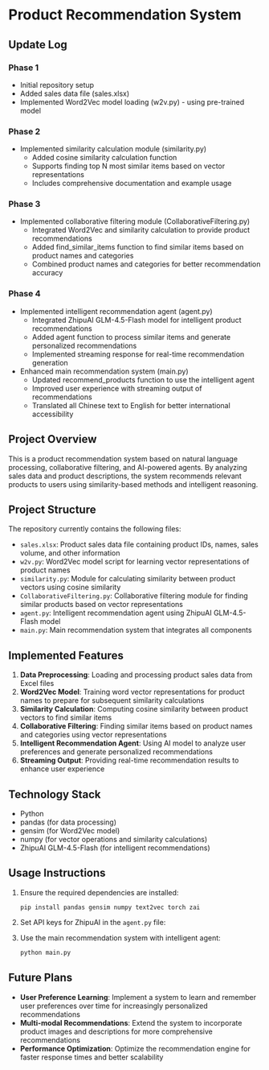 # Product Recommendation System

## Update Log

### Phase 1
- Initial repository setup
- Added sales data file (sales.xlsx)
- Implemented Word2Vec model loading (w2v.py) - using pre-trained model

### Phase 2
- Implemented similarity calculation module (similarity.py)
  - Added cosine similarity calculation function
  - Supports finding top N most similar items based on vector representations
  - Includes comprehensive documentation and example usage

### Phase 3
- Implemented collaborative filtering module (CollaborativeFiltering.py)
  - Integrated Word2Vec and similarity calculation to provide product recommendations
  - Added find_similar_items function to find similar items based on product names and categories
  - Combined product names and categories for better recommendation accuracy

### Phase 4
- Implemented intelligent recommendation agent (agent.py)
  - Integrated ZhipuAI GLM-4.5-Flash model for intelligent product recommendations
  - Added agent function to process similar items and generate personalized recommendations
  - Implemented streaming response for real-time recommendation generation
- Enhanced main recommendation system (main.py)
  - Updated recommend_products function to use the intelligent agent
  - Improved user experience with streaming output of recommendations
  - Translated all Chinese text to English for better international accessibility

## Project Overview
This is a product recommendation system based on natural language processing, collaborative filtering, and AI-powered agents. By analyzing sales data and product descriptions, the system recommends relevant products to users using similarity-based methods and intelligent reasoning.

## Project Structure
The repository currently contains the following files:
- `sales.xlsx`: Product sales data file containing product IDs, names, sales volume, and other information
- `w2v.py`: Word2Vec model script for learning vector representations of product names
- `similarity.py`: Module for calculating similarity between product vectors using cosine similarity
- `CollaborativeFiltering.py`: Collaborative filtering module for finding similar products based on vector representations
- `agent.py`: Intelligent recommendation agent using ZhipuAI GLM-4.5-Flash model
- `main.py`: Main recommendation system that integrates all components

## Implemented Features
1. **Data Preprocessing**: Loading and processing product sales data from Excel files
2. **Word2Vec Model**: Training word vector representations for product names to prepare for subsequent similarity calculations
3. **Similarity Calculation**: Computing cosine similarity between product vectors to find similar items
4. **Collaborative Filtering**: Finding similar items based on product names and categories using vector representations
5. **Intelligent Recommendation Agent**: Using AI model to analyze user preferences and generate personalized recommendations
6. **Streaming Output**: Providing real-time recommendation results to enhance user experience

## Technology Stack
- Python
- pandas (for data processing)
- gensim (for Word2Vec model)
- numpy (for vector operations and similarity calculations)
- ZhipuAI GLM-4.5-Flash (for intelligent recommendations)

## Usage Instructions
1. Ensure the required dependencies are installed:
   ```
   pip install pandas gensim numpy text2vec torch zai 
   ```
2. Set API keys for ZhipuAI in the `agent.py` file:

3. Use the main recommendation system with intelligent agent:
   ```python
   python main.py
   ```

## Future Plans
- **User Preference Learning**: Implement a system to learn and remember user preferences over time for increasingly personalized recommendations
- **Multi-modal Recommendations**: Extend the system to incorporate product images and descriptions for more comprehensive recommendations
- **Performance Optimization**: Optimize the recommendation engine for faster response times and better scalability

